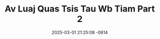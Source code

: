---
layout: movie-video-data
date: 2025-03-01 21:25:08 -0614
categories: movie

# Site Attributes
title: "Av Luaj Quas Tsis Tau Wb Tiam Part 2"
permalink: "/movie/Av_Luaj_Quas_Tsis_Tau_Wb_Tiam_Part_2"

# Movie Attributes
synopsis: "Huj chim ntawm kev hlub leej twg los yuav txiav tsis tau."
producer: "Sky Production, Imagination Motion Picture"
director: ""
writer: ""
video_link: ""
genre: "Romance"
year: ""
release_type: "DVD"
storage: "Private"
thumbnail: "/assets/images/movie_thumbnails/Av Luaj Quas Tsis Tau Wb Tiam Part 2.jpeg"
publishing_company: "Sky Production, Imagination Motion Picture"

# Sequels + Parts
base_movie: ""
total_parts: 0
sequel: ""

# Movie Cast
cast:
- name: "Hnub Lis"
- name: "Txiab Yaj"
---